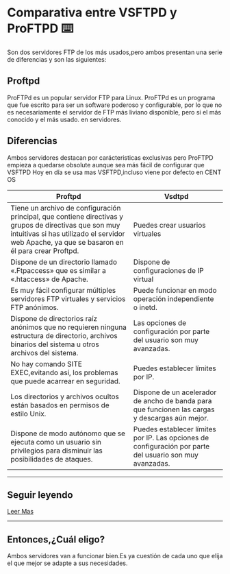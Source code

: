 # Comparativa entre VSFTPD y ProFTPD ⌨️

Son dos servidores FTP de los más usados,pero ambos presentan una serie de diferencias y son las siguientes:

## Proftpd
ProFTPd es un popular servidor FTP para Linux. ProFTPd es un programa que fue escrito para ser un software poderoso y configurable, por lo que no es necesariamente el servidor de FTP más liviano disponible, pero si el más conocido y el más usado. en servidores.

## Diferencias
Ambos servidores destacan por carácteristicas exclusivas pero ProFTPD empieza a quedarse obsolute aunque sea más fácil de configurar que VSFTPD
Hoy en día se usa mas VSFTPD,incluso viene por defecto en CENT OS

| Proftpd | Vsdtpd |
|-|-|
| Tiene un archivo de configuración principal, que contiene directivas y grupos de directivas que son muy intuitivas si has utilizado el servidor web Apache, ya que se basaron en él para crear Proftpd. | Puedes crear usuarios virtuales |
| Dispone de un directorio llamado «.Ftpaccess» que es similar a «.htaccess» de Apache. | Dispone de configuraciones de IP virtual |
| Es muy fácil configurar múltiples servidores FTP virtuales y servicios FTP anónimos. | Puede funcionar en modo operación independiente o inetd. |
| Dispone de directorios raíz anónimos que no requieren ninguna estructura de directorio, archivos binarios del sistema u otros archivos del sistema. | Las opciones de configuración por parte del usuario son muy avanzadas. |
| No hay comando SITE EXEC,evitando así, los problemas que puede acarrear en seguridad. |Puedes establecer límites por IP. |
| Los directorios y archivos ocultos están basados en permisos de estilo Unix. | Dispone de un acelerador de ancho de banda para que funcionen las cargas y descargas aún mejor. |
| Dispone de modo autónomo que se ejecuta como un usuario sin privilegios para disminuir las posibilidades de ataques. | Puedes establecer límites por IP. Las opciones de configuración por parte del usuario son muy avanzadas. |
________
## Seguir leyendo

[Leer Mas](https://www.redeszone.net/tutoriales/servidores/mejores-servidores-ftp-ftpes-linux/)
________
## Entonces,¿Cuál eligo?
Ambos servidores van a funcionar bien.Es ya cuestión de cada uno que elija el que mejor se adapte a sus necesidades.

